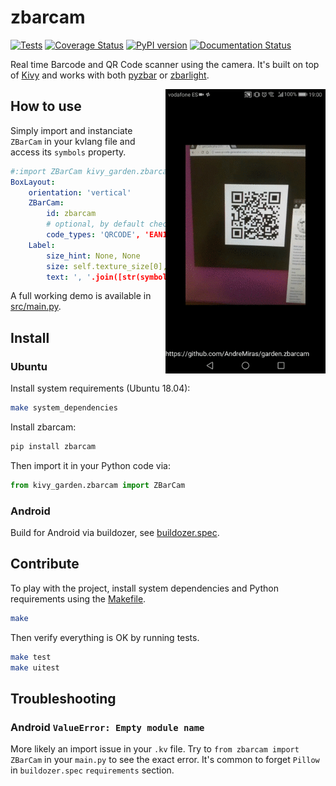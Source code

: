 # zbarcam

[![Tests](https://github.com/kivy-garden/zbarcam/actions/workflows/tests.yml/badge.svg)](https://github.com/kivy-garden/zbarcam/actions/workflows/tests.yml)
[![Coverage Status](https://coveralls.io/repos/github/kivy-garden/zbarcam/badge.svg?branch=develop)](https://coveralls.io/github/kivy-garden/zbarcam?branch=develop)
[![PyPI version](https://badge.fury.io/py/zbarcam.svg)](https://badge.fury.io/py/zbarcam)
[![Documentation Status](https://readthedocs.org/projects/zbarcam/badge/?version=latest)](https://zbarcam.readthedocs.io/en/latest/?badge=latest)

Real time Barcode and QR Code scanner using the camera.
It's built on top of [Kivy](https://github.com/kivy/kivy) and works with both [pyzbar](https://github.com/NaturalHistoryMuseum/pyzbar) or [zbarlight](https://github.com/Polyconseil/zbarlight).

<img src="https://raw.githubusercontent.com/AndreMiras/garden.zbarcam/develop/screenshot.gif" align="right" width="256" alt="screenshot" />

## How to use
Simply import and instanciate `ZBarCam` in your kvlang file and access its `symbols` property.
```yaml
#:import ZBarCam kivy_garden.zbarcam.ZBarCam
BoxLayout:
    orientation: 'vertical'
    ZBarCam:
        id: zbarcam
        # optional, by default checks all types
        code_types: 'QRCODE', 'EAN13'
    Label:
        size_hint: None, None
        size: self.texture_size[0], 50
        text: ', '.join([str(symbol.data) for symbol in zbarcam.symbols])
```
A full working demo is available in [src/main.py](https://github.com/kivy-garden/zbarcam/blob/master/src/main.py).

## Install

### Ubuntu
Install system requirements (Ubuntu 18.04):
```sh
make system_dependencies
```

Install zbarcam:
```sh
pip install zbarcam
```
Then import it in your Python code via:
```python
from kivy_garden.zbarcam import ZBarCam
```

### Android
Build for Android via buildozer, see [buildozer.spec](buildozer.spec).

## Contribute
To play with the project, install system dependencies and Python requirements using the [Makefile](Makefile).
```sh
make
```
Then verify everything is OK by running tests.
```sh
make test
make uitest
```

## Troubleshooting

### Android `ValueError: Empty module name`
More likely an import issue in your `.kv` file.
Try to `from zbarcam import ZBarCam` in your `main.py` to see the exact error.
It's common to forget `Pillow` in `buildozer.spec` `requirements` section.
